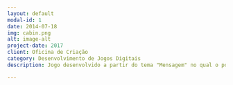 ```yaml
---
layout: default
modal-id: 1
date: 2014-07-18
img: cabin.png
alt: image-alt
project-date: 2017
client: Oficina de Criação
category: Desenvolvimento de Jogos Digitais
description: Jogo desenvolvido a partir do tema "Mensagem" no qual o ponto de partida para a criação do jogo são os memes que tem sido muito difundido no seculo XXI. link do jogo: <a href="https://alex-alves.github.io/AOD/">Flat Icons</a>.

---
```

